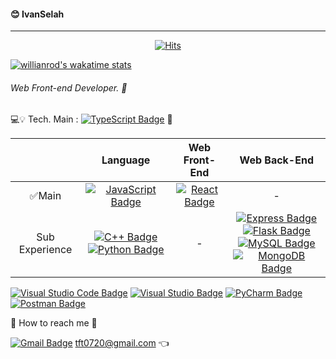 #### 😊 IvanSelah
---
<div align=center>

[![Hits](https://hits.seeyoufarm.com/api/count/incr/badge.svg?url=https%3A%2F%2Fgithub.com%2Fhahmsongmin&count_bg=%2379C83D&title_bg=%23555555&icon=&icon_color=%23E7E7E7&title=Hello%E2%AD%90&edge_flat=false)](https://hits.seeyoufarm.com)

</div>

[![willianrod's wakatime stats](https://github-readme-stats.vercel.app/api/wakatime?username=hahmsongmin)](https://github.com/hahmsongmin/github-readme-stats)

###### Web Front-end Developer. 🔨



💻💡 Tech. 
Main : [![TypeScript Badge](https://img.shields.io/badge/TypeScript-3178C6?style=flat-square&logo=TypeScript&logoColor=000000)]() 🤩

|                |                                                                                                       Language                                                                                                       |                                                Web Front-End                                                |                                                                                                                                                                                                                                                                                     Web Back-End                                                                                                                                                                                                                                                                                     |
| :------------: | :------------------------------------------------------------------------------------------------------------------------------------------------------------------------------------------------------------------: | :---------------------------------------------------------------------------------------------------------: | :----------------------------------------------------------------------------------------------------------------------------------------------------------------------------------------------------------------------------------------------------------------------------------------------------------------------------------------------------------------------------------------------------------------------------------------------------------------------------------------------------------------------------------------------------------------------------------: |
|     ✅Main     |                                              [![JavaScript Badge](https://img.shields.io/badge/JavaScript-F7DF1E?style=flat-square&logo=JavaScript&logoColor=41454A)]()                                              | [![React Badge](https://img.shields.io/badge/React-61DAFB?style=flat-square&logo=React&logoColor=000000)]() |                                                                                                                                                                                                                                                                                          -                                                                                                                                                                                                                                                                                           |
| Sub Experience | [![C++ Badge](https://img.shields.io/badge/C,C++-00599C?style=flat-square&logo=C&logoColor=000000)]() [![Python Badge](https://img.shields.io/badge/Python-3776AB?style=flat-square&logo=Python&logoColor=E8E8E8)]() |                                                      -                                                      | [![Express Badge](https://img.shields.io/badge/ExpressJS-000000?style=flat-square&logo=Express&logoColor=E8E8E8)]() [![Flask Badge](https://img.shields.io/badge/Flask-000000?style=flat-square&logo=Flask&logoColor=E8E8E8)]() <br/> [![MySQL Badge](https://img.shields.io/badge/MySQL-4479A1?style=flat-square&logo=MySQL&logoColor=E8E8E8)]() [![MongoDB Badge](https://img.shields.io/badge/MongoDB-47A248?style=flat-square&logo=MongoDB&logoColor=E8E8E8)]() |

[![Visual Studio Code Badge](https://img.shields.io/badge/VisualStudioCode-007ACC?style=flat-square&logo=VisualStudioCode&logoColor=E8E8E8)]() [![Visual Studio Badge](https://img.shields.io/badge/VisualStudio-5C2D91?style=flat-square&logo=VisualStudio&logoColor=E8E8E8)]() [![PyCharm Badge](https://img.shields.io/badge/PyCharm-000000?style=flat-square&logo=PyCharm&logoColor=E8E8E8)]() [![Postman Badge](https://img.shields.io/badge/Postman-FF6C37?style=flat-square&logo=Postman&logoColor=E8E8E8)]()

📧 How to reach me 🙌

[![Gmail Badge](https://img.shields.io/badge/Gmail-d14836?style=flat-square&logo=Gmail&logoColor=white&link=mailto:tft0720@gmail.com)](mailto:tft0720@gmail.com)
tft0720@gmail.com 👈

